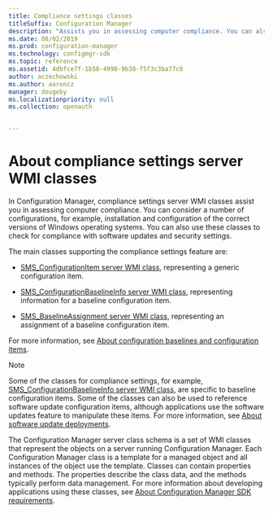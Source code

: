 ```yaml
---
title: Compliance settings classes
titleSuffix: Configuration Manager
description: "Assists you in assessing computer compliance. You can also use these classes to check for compliance with software updates and security settings."
ms.date: 08/02/2019
ms.prod: configuration-manager
ms.technology: configmgr-sdk
ms.topic: reference
ms.assetid: 4dbfce7f-1b58-4998-9b38-f5f3c3ba77c6
author: aczechowski
ms.author: aaroncz
manager: dougeby
ms.localizationpriority: null
ms.collection: openauth


---
```


# About compliance settings server WMI classes

In Configuration Manager, compliance settings server WMI classes assist you in assessing computer compliance. You can consider a number of configurations, for example, installation and configuration of the correct versions of Windows operating systems. You can also use these classes to check for compliance with software updates and security settings.  

The main classes supporting the compliance settings feature are:  

- [SMS_ConfigurationItem server WMI class](sms_configurationitem-server-wmi-class.md), representing a generic configuration item.  

- [SMS_ConfigurationBaselineInfo server WMI class](sms_configurationbaselineinfo-server-wmi-class.md), representing information for a baseline configuration item.  

- [SMS_BaselineAssignment server WMI class](sms_baselineassignment-server-wmi-class.md), representing an assignment of a baseline configuration item.  

For more information, see [About configuration baselines and configuration items](../../compliance/about-configuration-baselines-and-configuration-items.md).  

> [!NOTE]
> Some of the classes for compliance settings, for example, [SMS_ConfigurationBaselineInfo server WMI class](sms_configurationbaselineinfo-server-wmi-class.md), are specific to baseline configuration items. Some of the classes can also be used to reference software update configuration items, although applications use the software updates feature to manipulate these items. For more information, see [About software update deployments](../../sum/about-software-updates-deployments.md).  

The Configuration Manager server class schema is a set of WMI classes that represent the objects on a server running Configuration Manager. Each Configuration Manager class is a template for a managed object and all instances of the object use the template. Classes can contain properties and methods. The properties describe the class data, and the methods typically perform data management. For more information about developing applications using these classes, see [About Configuration Manager SDK requirements](../../core/reqs/about-configuration-manager-sdk-requirements.md).  
